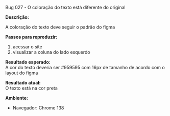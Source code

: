 Bug 027  - O coloração do texto está diferente do original

**Descrição:**  

A coloração do texto deve seguir o padrão do figma

**Passos para reproduzir:**  

1. acessar o site
2. visualizar a coluna do lado esquerdo

**Resultado esperado:**  
A cor do texto deveria ser #959595 com 16px de tamanho de acordo com o layout do figma

**Resultado atual:**  
O texto está na cor preta

**Ambiente:**  
- Navegador:  Chrome 138

